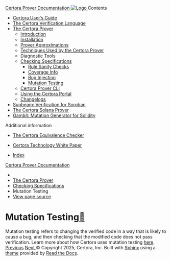 [ Certora Prover Documentation ![Logo](https://docs.certora.com/en/latest/_static/Certora_Logo_Black.svg) ](https://docs.certora.com/en/latest/index.html)
Contents
  * [Certora User’s Guide](https://docs.certora.com/en/latest/docs/user-guide/index.html)
  * [The Certora Verification Language](https://docs.certora.com/en/latest/docs/cvl/index.html)
  * [The Certora Prover](https://docs.certora.com/en/latest/docs/prover/index.html)
    * [Introduction](https://docs.certora.com/en/latest/docs/prover/intro.html)
    * [Installation](https://docs.certora.com/en/latest/docs/user-guide/install.html)
    * [Prover Approximations](https://docs.certora.com/en/latest/docs/prover/approx/index.html)
    * [Techniques Used by the Certora Prover](https://docs.certora.com/en/latest/docs/prover/techniques/index.html)
    * [Diagnostic Tools](https://docs.certora.com/en/latest/docs/prover/diagnosis/index.html)
    * [Checking Specifications](https://docs.certora.com/en/latest/docs/prover/checking/index.html)
      * [Rule Sanity Checks](https://docs.certora.com/en/latest/docs/prover/checking/sanity.html)
      * [Coverage Info](https://docs.certora.com/en/latest/docs/prover/checking/coverage-info.html)
      * [Bug Injection](https://docs.certora.com/en/latest/docs/prover/checking/injection.html)
      * [Mutation Testing](https://docs.certora.com/en/latest/docs/prover/checking/mutation.html)
    * [Certora Prover CLI](https://docs.certora.com/en/latest/docs/prover/cli/index.html)
    * [Using the Certora Portal](https://docs.certora.com/en/latest/docs/prover/portal/using.html)
    * [Changelogs](https://docs.certora.com/en/latest/docs/prover/changelog/index.html)
  * [Sunbeam: Verification for Soroban](https://docs.certora.com/en/latest/docs/sunbeam/index.html)
  * [The Certora Solana Prover](https://docs.certora.com/en/latest/docs/solana/index.html)
  * [Gambit: Mutation Generator for Solidity](https://docs.certora.com/en/latest/docs/gambit/index.html)


Additional information
  * [The Certora Equivalence Checker](https://docs.certora.com/en/latest/docs/equiv-check/index.html)
  * [Certora Technology White Paper](https://docs.certora.com/en/latest/docs/whitepaper/index.html)


  * [Index](https://docs.certora.com/en/latest/genindex.html)


[Certora Prover Documentation](https://docs.certora.com/en/latest/index.html)
  * [](https://docs.certora.com/en/latest/index.html)
  * [The Certora Prover](https://docs.certora.com/en/latest/docs/prover/index.html)
  * [Checking Specifications](https://docs.certora.com/en/latest/docs/prover/checking/index.html)
  * Mutation Testing
  * [ View page source](https://docs.certora.com/en/latest/_sources/docs/prover/checking/mutation.md.txt)


# Mutation Testing[](https://docs.certora.com/en/latest/docs/prover/checking/mutation.html#mutation-testing "Link to this heading")
Mutation testing refers to changing the verified code in a way that is likely to cause a bug, and then checking that the modified code does not pass verification. Learn more about how Certora uses mutation testing [here](https://docs.certora.com/en/latest/docs/gambit/index.html#gambit-intro).
[ Previous](https://docs.certora.com/en/latest/docs/prover/checking/injection.html "Bug Injection") [Next ](https://docs.certora.com/en/latest/docs/prover/cli/index.html "Certora Prover CLI")
© Copyright 2025, Certora, Inc.
Built with [Sphinx](https://www.sphinx-doc.org/) using a [theme](https://github.com/readthedocs/sphinx_rtd_theme) provided by [Read the Docs](https://readthedocs.org). 
